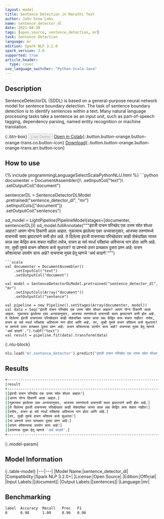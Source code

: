 ```yaml
---
layout: model
title: Sentence Detection in Marathi Text
author: John Snow Labs
name: sentence_detector_dl
date: 2021-08-30
tags: [open_source, sentence_detection, mr]
task: Sentence Detection
language: mr
edition: Spark NLP 3.2.0
spark_version: 3.0
supported: true
article_header:
  type: cover
use_language_switcher: "Python-Scala-Java"
---
```


## Description

SentenceDetectorDL (SDDL) is based on a general-purpose neural network model for sentence boundary detection. The task of sentence boundary detection is to identify sentences within a text. Many natural language processing tasks take a sentence as an input unit, such as part-of-speech tagging, dependency parsing, named entity recognition or machine translation.

{:.btn-box}
<button class="button button-orange" disabled>Live Demo</button>
[Open in Colab](https://colab.research.google.com/github/JohnSnowLabs/spark-nlp-workshop/blob/master/tutorials/Certification_Trainings/Public/9.SentenceDetectorDL.ipynb){:.button.button-orange.button-orange-trans.co.button-icon}
[Download](https://s3.amazonaws.com/auxdata.johnsnowlabs.com/public/models/sentence_detector_dl_mr_3.2.0_3.0_1630319297311.zip){:.button.button-orange.button-orange-trans.arr.button-icon}

## How to use



<div class="tabs-box" markdown="1">
{% include programmingLanguageSelectScalaPythonNLU.html %}
```python
documenter = DocumentAssembler()\
    .setInputCol("text")\
    .setOutputCol("document")
    
sentencerDL = SentenceDetectorDLModel\
  .pretrained("sentence_detector_dl", "mr") \
  .setInputCols(["document"]) \
  .setOutputCol("sentences")

sd_model = LightPipeline(PipelineModel(stages=[documenter, sentencerDL]))
sd_model.fullAnnotate("""इंग्रजी वाचन परिच्छेद एक उत्तम स्रोत शोधत आहात? आपण योग्य ठिकाणी आला आहात. नुकत्याच झालेल्या एका अभ्यासानुसार, आजच्या तरुणांमध्ये वाचनाची सवय झपाट्याने कमी होत आहे. ते दिलेल्या इंग्रजी वाचनाच्या परिच्छेदावर काही सेकंदांपेक्षा जास्त काळ लक्ष केंद्रित करू शकत नाहीत! तसेच, वाचन हा सर्व स्पर्धा परीक्षांचा अविभाज्य भाग होता आणि आहे. तर, तुम्ही तुमचे वाचन कौशल्य कसे सुधारता? या प्रश्नाचे उत्तर प्रत्यक्षात दुसरा प्रश्न आहे: वाचन कौशल्याचा उपयोग काय आहे? वाचनाचा मुख्य हेतू म्हणजे 'अर्थ काढणे'.""")

```
```scala
val documenter = DocumentAssembler()
    .setInputCol("text")
    .setOutputCol("document")

val model = SentenceDetectorDLModel.pretrained("sentence_detector_dl", "mr")
	.setInputCols(Array("document"))
	.setOutputCol("sentence")

val pipeline = new Pipeline().setStages(Array(documenter, model))
val data = Seq("इंग्रजी वाचन परिच्छेद एक उत्तम स्रोत शोधत आहात? आपण योग्य ठिकाणी आला आहात. नुकत्याच झालेल्या एका अभ्यासानुसार, आजच्या तरुणांमध्ये वाचनाची सवय झपाट्याने कमी होत आहे. ते दिलेल्या इंग्रजी वाचनाच्या परिच्छेदावर काही सेकंदांपेक्षा जास्त काळ लक्ष केंद्रित करू शकत नाहीत! तसेच, वाचन हा सर्व स्पर्धा परीक्षांचा अविभाज्य भाग होता आणि आहे. तर, तुम्ही तुमचे वाचन कौशल्य कसे सुधारता? या प्रश्नाचे उत्तर प्रत्यक्षात दुसरा प्रश्न आहे: वाचन कौशल्याचा उपयोग काय आहे? वाचनाचा मुख्य हेतू म्हणजे 'अर्थ काढणे'.").toDF("text")
val result = pipeline.fit(data).transform(data)
```

{:.nlu-block}
```python
nlu.load('mr.sentence_detector').predict("इंग्रजी वाचन परिच्छेद एक उत्तम स्रोत शोधत आहात? आपण योग्य ठिकाणी आला आहात. नुकत्याच झालेल्या एका अभ्यासानुसार, आजच्या तरुणांमध्ये वाचनाची सवय झपाट्याने कमी होत आहे. ते दिलेल्या इंग्रजी वाचनाच्या परिच्छेदावर काही सेकंदांपेक्षा जास्त काळ लक्ष केंद्रित करू शकत नाहीत! तसेच, वाचन हा सर्व स्पर्धा परीक्षांचा अविभाज्य भाग होता आणि आहे. तर, तुम्ही तुमचे वाचन कौशल्य कसे सुधारता? या प्रश्नाचे उत्तर प्रत्यक्षात दुसरा प्रश्न आहे: वाचन कौशल्याचा उपयोग काय आहे? वाचनाचा मुख्य हेतू म्हणजे 'अर्थ काढणे'.", output_level ='sentence')  
```
</div>

## Results

```bash
+-----------------------------------------------------------------------------------------------------+
|result                                                                                               |
+-----------------------------------------------------------------------------------------------------+
|[इंग्रजी वाचन परिच्छेद एक उत्तम स्रोत शोधत आहात?]						               |
|[आपण योग्य ठिकाणी आला आहात.]                                                                         |
|[नुकत्याच झालेल्या एका अभ्यासानुसार, आजच्या तरुणांमध्ये वाचनाची सवय झपाट्याने कमी होत आहे.]                           | 
|[ते दिलेल्या इंग्रजी वाचनाच्या परिच्छेदावर काही सेकंदांपेक्षा जास्त काळ लक्ष केंद्रित करू शकत नाहीत!]                          |
|[तसेच, वाचन हा सर्व स्पर्धा परीक्षांचा अविभाज्य भाग होता आणि आहे.]                                   		   |
|[तर, तुम्ही तुमचे वाचन कौशल्य कसे सुधारता?]                                                                  |
|[या प्रश्नाचे उत्तर प्रत्यक्षात दुसरा प्रश्न आहे:]                                                                     |
|[वाचन कौशल्याचा उपयोग काय आहे?]                                                                        |
|[वाचनाचा मुख्य हेतू म्हणजे 'अर्थ काढणे'.]                                                                    |
+-----------------------------------------------------------------------------------------------------+


```

{:.model-param}
## Model Information

{:.table-model}
|---|---|
|Model Name:|sentence_detector_dl|
|Compatibility:|Spark NLP 3.2.0+|
|License:|Open Source|
|Edition:|Official|
|Input Labels:|[document]|
|Output Labels:|[sentences]|
|Language:|mr|

## Benchmarking

```bash
label  Accuracy  Recall   Prec   F1  
0      0.98      1.00     0.96   0.98
```
